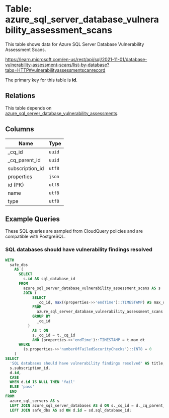# Table: azure_sql_server_database_vulnerability_assessment_scans

This table shows data for Azure SQL Server Database Vulnerability Assessment Scans.

https://learn.microsoft.com/en-us/rest/api/sql/2021-11-01/database-vulnerability-assessment-scans/list-by-database?tabs=HTTP#vulnerabilityassessmentscanrecord

The primary key for this table is **id**.

## Relations

This table depends on [azure_sql_server_database_vulnerability_assessments](azure_sql_server_database_vulnerability_assessments).

## Columns

| Name          | Type          |
| ------------- | ------------- |
|_cq_id|`uuid`|
|_cq_parent_id|`uuid`|
|subscription_id|`utf8`|
|properties|`json`|
|id (PK)|`utf8`|
|name|`utf8`|
|type|`utf8`|

## Example Queries

These SQL queries are sampled from CloudQuery policies and are compatible with PostgreSQL.

### SQL databases should have vulnerability findings resolved

```sql
WITH
  safe_dbs
    AS (
      SELECT
        s.id AS sql_database_id
      FROM
        azure_sql_server_database_vulnerability_assessment_scans AS s
        JOIN (
            SELECT
              _cq_id, max((properties->>'endTime')::TIMESTAMP) AS max_dt
            FROM
              azure_sql_server_database_vulnerability_assessment_scans
            GROUP BY
              _cq_id
          )
            AS t ON
            s._cq_id = t._cq_id
            AND (properties->>'endTime')::TIMESTAMP = t.max_dt
      WHERE
        (s.properties->>'numberOfFailedSecurityChecks')::INT8 = 0
    )
SELECT
  'SQL databases should have vulnerability findings resolved' AS title,
  s.subscription_id,
  d.id,
  CASE
  WHEN d.id IS NULL THEN 'fail'
  ELSE 'pass'
  END
FROM
  azure_sql_servers AS s
  LEFT JOIN azure_sql_server_databases AS d ON s._cq_id = d._cq_parent_id
  LEFT JOIN safe_dbs AS sd ON d.id = sd.sql_database_id;
```


